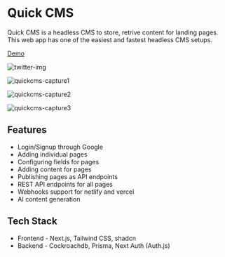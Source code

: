 # Quick CMS

Quick CMS is a headless CMS to store, retrive content for landing pages.
This web app has one of the easiest and fastest headless CMS setups.

[Demo](https://quickcms.vercel.app)

![twitter-img](https://github.com/siemen-subbaiah/quick-cms/assets/62604902/7f928b28-a3d4-4179-9d4e-7b37b4d2124c)

![quickcms-capture1](https://github.com/siemen-subbaiah/quick-cms/assets/62604902/fb1ba27c-913d-4142-ba22-b7328d7e699e)

![quickcms-capture2](https://github.com/siemen-subbaiah/quick-cms/assets/62604902/1db7c794-33d7-4fc8-a5b6-81c8d39f2b27)

![quickcms-capture3](https://github.com/siemen-subbaiah/quick-cms/assets/62604902/811272e0-6462-4221-ac10-3b6058f662fd)



## Features 

- Login/Signup through Google
- Adding individual pages
- Configuring fields for pages
- Adding content for pages
- Publishing pages as API endpoints
- REST API endpoints for all pages
- Webhooks support for netlify and vercel
- AI content generation

## Tech Stack

- Frontend - Next.js, Tailwind CSS, shadcn
- Backend -  Cockroachdb, Prisma, Next Auth (Auth.js)
